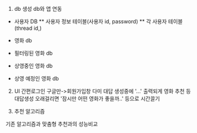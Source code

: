 1. db 생성
db와 앱 연동
* 사용자 DB
  ** 사용자 정보 테이블(사용자 id, password)
  ** 각 사용자 테이블(thread id,)

* 영화 db
* 필터링된 영화 db
* 상영중인 영화 db
* 상영 예정인 영화 db

2. UI
  간편로그인 구글만->회원가입창
   다미 대답 생성중에 '...' 출력되게
   영화 추천 등 대답생성 오래걸리면 '잠시만 어떤 영화가 좋을까..' 등으로 시간끌기

3.  추천 알고리즘


기존 알고리즘과 맞춤형 추천과의 성능비교
